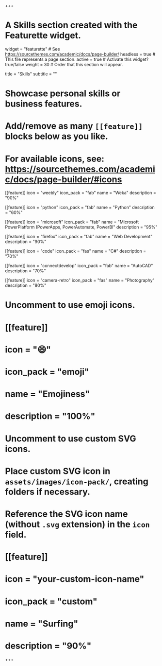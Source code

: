 +++
# A Skills section created with the Featurette widget.
widget = "featurette"  # See https://sourcethemes.com/academic/docs/page-builder/
headless = true  # This file represents a page section.
active = true  # Activate this widget? true/false
weight = 30  # Order that this section will appear.

title = "Skills"
subtitle = ""

# Showcase personal skills or business features.
# 
# Add/remove as many `[[feature]]` blocks below as you like.
# 
# For available icons, see: https://sourcethemes.com/academic/docs/page-builder/#icons

[[feature]]
  icon = "weebly"
  icon_pack = "fab"
  name = "Weka"
  description = "90%"

[[feature]]
  icon = "python"
  icon_pack = "fab"
  name = "Python"
  description = "60%"

[[feature]]
  icon = "microsoft"
  icon_pack = "fab"
  name = "Microsoft PowerPlatform (PowerApps, PowerAutomate, PowerBI"
  description = "95%"

[[feature]]
  icon = "firefox"
  icon_pack = "fab"
  name = "Web Development"
  description = "90%"

[[feature]]
  icon = "code"
  icon_pack = "fas"
  name = "C#"
  description = "70%"

[[feature]]
  icon = "connectdevelop"
  icon_pack = "fab"
  name = "AutoCAD"
  description = "70%" 

[[feature]]
  icon = "camera-retro"
  icon_pack = "fas"
  name = "Photography"
  description = "80%"

# Uncomment to use emoji icons.
# [[feature]]
#  icon = ":smile:"
#  icon_pack = "emoji"
#  name = "Emojiness"
#  description = "100%"  

# Uncomment to use custom SVG icons.
# Place custom SVG icon in `assets/images/icon-pack/`, creating folders if necessary.
# Reference the SVG icon name (without `.svg` extension) in the `icon` field.
# [[feature]]
#  icon = "your-custom-icon-name"
#  icon_pack = "custom"
#  name = "Surfing"
#  description = "90%"

+++
